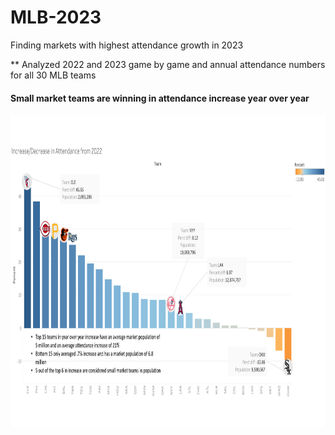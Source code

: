 # MLB-2023
Finding markets with highest attendance growth in 2023

** Analyzed 2022 and 2023 game by game and annual attendance numbers for all 30 MLB teams
#### Small market teams are winning in attendance increase year over year

<img src="https://github.com/aarmobley/MLB-2023/blob/main/Screenshot%20(271).png" width="800" height=500/>

